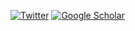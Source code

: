 <a href="https://twitter.com/roccomeli"><img alt="Twitter" src="https://img.shields.io/badge/twitter%20-%231DA1F2.svg?&style=for-the-badge&logo=Twitter&logoColor=white"/></a> <a href="https://scholar.google.com/citations?user=s8cVcvYAAAAJ&hl=it&oi=ao"><img alt="Google Scholar" src="https://img.shields.io/badge/scholar%20-%23F6F6F6.svg?&style=for-the-badge&logoColor=white&logo=data:image/svg+xml;base64,PHN2ZyB4bWxucz0iaHR0cDovL3d3dy53My5vcmcvMjAwMC9zdmciIHZpZXdCb3g9IjAgMCA1MTIgNTEyIj48cGF0aCBmaWxsPSIjNDI4NWY0IiBkPSJNMjU2IDQxMS4xMkwwIDIwMi42NjcgMjU2IDB6Ii8+PHBhdGggZmlsbD0iIzM1NmFjMyIgZD0iTTI1NiA0MTEuMTJsMjU2LTIwOC40NTNMMjU2IDB6Ii8+PGNpcmNsZSBmaWxsPSIjYTBjM2ZmIiBjeD0iMjU2IiBjeT0iMzYyLjY2NyIgcj0iMTQ5LjMzMyIvPjxwYXRoIGZpbGw9IiM3NmE3ZmEiIGQ9Ik0xMjEuMDM3IDI5OC42NjdjMjMuOTY4LTUwLjQ1MyA3NS4zOTItODUuMzM0IDEzNC45NjMtODUuMzM0czExMC45OTUgMzQuODgxIDEzNC45NjMgODUuMzM0SDEyMS4wMzd6Ii8+PC9zdmc+"></a>

<!--

Here are some ideas to get you started:

- 🔭 I’m currently working on ...
- 🌱 I’m currently learning ...
- 👯 I’m looking to collaborate on ...
- 🤔 I’m looking for help with ...
- 💬 Ask me about ...
- 📫 How to reach me: ...
- 😄 Pronouns: ...
- ⚡ Fun fact: ...

- 📐 [spyrmsd](https://github.com/RMeli/spyrmsd): symmetry-corrected RMSD calculations in Python
- 🧮 [IRC](https://github.com/RMeli/irc): transfrormations between Cartesian coordinates and redundant internal coordinates
- ☀️ [GSoC 2019](https://github.com/RMeli/gsoc19): Google Summer of Code 2019
- 🔥 [gnina-torch](https://github.com/RMeli/gnina-torch): PyTorch implementation of GNINA scoring function for molecular docking

- 🤖 [GNINA](https://github.com/gnina/gnina/pulls?q=is%3Apr+author%3ARMeli+is%3Aclosed): deep learning framework for molecular docking
- 🖲️ [MDAnalysis](https://github.com/MDAnalysis/mdanalysis/pulls?q=is%3Apr+is%3Aclosed+author%3ARMeli): library to analyze molecular dynamics trajectories
- ⚗️ [OpenBabel](https://github.com/openbabel/openbabel/pulls?q=is%3Apr+author%3ARMeli+is%3Aclosed): chemical toolbox designed to speak the many languages of chemical data

-->
